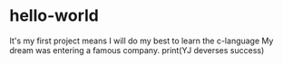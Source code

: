 # hello-world
It's my first project means I will do my best to learn the c-language
My dream was entering a famous company.
print(YJ deverses success)
